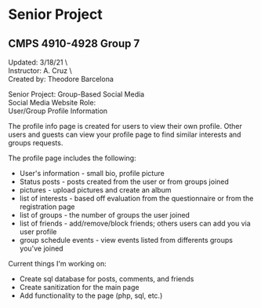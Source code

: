 # Senior Project
## **CMPS 4910-4928 Group 7**

Updated: 3/18/21 \  
Instructor: A. Cruz \    
Created by: Theodore Barcelona 

Senior Project: Group-Based Social Media \
Social Media Website Role: \
User/Group Profile Information

The profile info page is created for users to view their own profile. Other users and guests can view your profile page
to find similar interests and groups requests.
 
The profile page includes the following:

* User's information - small bio, profile picture
* Status posts - posts created from the user or from groups joined
* pictures - upload pictures and create an album
* list of interests - based off evaluation from the questionnaire or from the registration page
* list of groups - the number of groups the user joined
* list of friends - add/remove/block friends; others users can add you via user profile 
* group schedule events - view events listed from differents groups you've joined

Current things I'm working on:

* Create sql database for posts, comments, and friends
* Create sanitization for the main page
* Add functionality to the page (php, sql, etc.)
